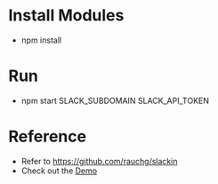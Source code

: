 # Install Modules
* npm install

# Run
* npm start SLACK_SUBDOMAIN SLACK_API_TOKEN


# Reference
* Refer to https://github.com/rauchg/slackin
* Check out the [Demo](https://slackin.now.sh/)

